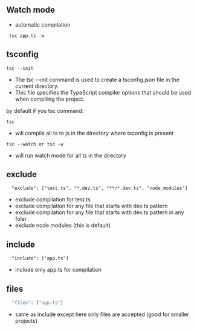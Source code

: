 ## Watch mode

- automatic compilation

```
 tsc app.ts -w
```

## tsconfig

```
tsc --init
```

- The tsc --init command is used to create a tsconfig.json file in the current directory.
- This file specifies the TypeScript compiler options that should be used when compiling the project.

by default if you tsc command:

```
tsc
```

- will compile all ts to js in the directory where tsconfig is present

```
tsc --watch or tsc -w
```

- will run watch mode for all ts in the directory

## exclude

```
  "exclude": ["test.ts", "*.dev.ts", "**/*.dev.ts", "node_modules"]
```

- exclude compilation for test.ts
- exclude compilation for any file that starts with dev.ts pattern
- exclude compilation for any file that starts with dev.ts pattern in any foler
- exclude node modules (this is default)

## include

```
  "include": ["app.ts"]
```

- include only app.ts for compilation

## files

```js
  "files": ["app.ts"]
```

- same as include except here only files are accepted (good for smaller projects)
